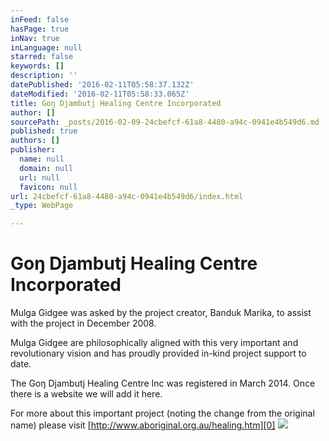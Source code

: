 ```yaml
---
inFeed: false
hasPage: true
inNav: true
inLanguage: null
starred: false
keywords: []
description: ''
datePublished: '2016-02-11T05:58:37.132Z'
dateModified: '2016-02-11T05:58:33.065Z'
title: Goŋ Djambutj Healing Centre Incorporated
author: []
sourcePath: _posts/2016-02-09-24cbefcf-61a8-4480-a94c-0941e4b549d6.md
published: true
authors: []
publisher:
  name: null
  domain: null
  url: null
  favicon: null
url: 24cbefcf-61a8-4480-a94c-0941e4b549d6/index.html
_type: WebPage

---
```

# Goŋ Djambutj Healing Centre Incorporated

Mulga Gidgee was asked by the project creator, Banduk Marika, to assist with the project in December 2008\.

Mulga
Gidgee are philosophically aligned with this very important and 
revolutionary vision and has proudly provided in-kind project support to
date.

The Goŋ Djambutj Healing Centre Inc was registered in March 2014\. Once there is a website we will add it here.

For more about this important project (noting the change from the original name) please visit [http://www.aboriginal.org.au/healing.htm][0]
![](https://the-grid-user-content.s3-us-west-2.amazonaws.com/1f8559d5-59c3-4595-85ef-0e75dfee4b66.jpg)

[0]: http://www.aboriginal.org.au/healing.htm